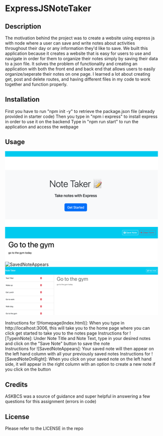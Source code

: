 # ExpressJSNoteTaker

## Description 

The motivation behind the project was to create a website using express js with node where a user can save and write notes about activities throughout their day or any information they'd like to save. We built this application because it creates a website that is easy for users to use and navigate in order for them to organize their notes simply by saving their data to a json file. It solves the problem of functionality and creating an application with both the front end and back end that allows users to easily organize/seperate their notes on one page. I learned a lot about creating get, post and delete routes, and having different files in my code to work together and function properly.

## Installation 
First you have to run "npm init -y" to retrieve the package.json file (already provided in starter code)
Then you type in "npm i express" to install express in order to use it on the backend 
Type in "npm run start" to run the application and access the webpage

## Usage
![Homepage(Index.html)](images/Index.html.png)
![TypeinNote](images/NewNote.png)
![SavedNoteAppears](images/NewNoteAppears.png)
![SavedNoteOnRight](images/SavedNoteonRight.png)

Instructions for ![Homepage(Index.html)]: When you type in http://localhost:3006, this will take you to the home page where you can click get started to take you to the notes page 
Instructions for ![TypeinNote]: Under Note Title and Note Text, type in your desired notes and click on the "Save Note" button to save the note  
Instructions for ![SavedNoteAppears]: Your saved note will then appear on the left hand column with all your previously saved notes 
Instructions for ![SavedNoteOnRight]: When you click on your saved note on the left hand side, it will appear in the right column with an option to create a new note if you click on the button 

## Credits 

ASKBCS was a source of guidance and super helpful in answering a few questions for this assignment (errors in code)

## License 

Please refer to the LICENSE in the repo 